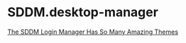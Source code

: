 # SDDM.desktop-manager
[The SDDM Login Manager Has So Many Amazing Themes](https://youtu.be/2p7FINJSlAk)
